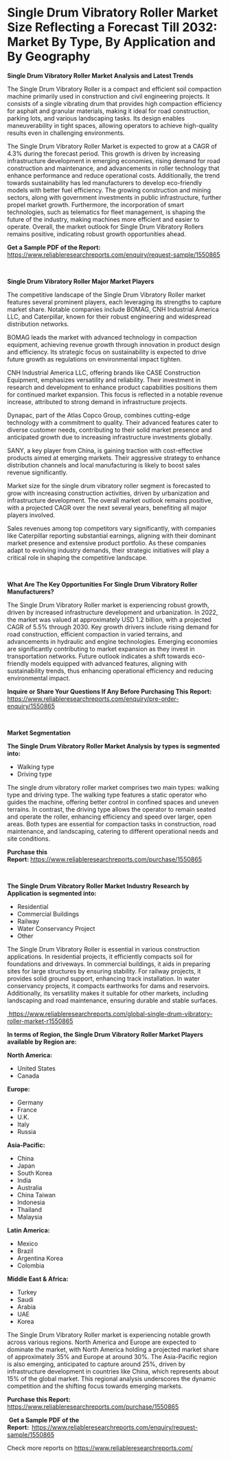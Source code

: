 <p><h1>Single Drum Vibratory Roller Market Size Reflecting a Forecast Till 2032: Market By Type, By Application and By Geography</h1></p><p><strong>Single Drum Vibratory Roller Market Analysis and Latest Trends</strong></p>
<p><p>The Single Drum Vibratory Roller is a compact and efficient soil compaction machine primarily used in construction and civil engineering projects. It consists of a single vibrating drum that provides high compaction efficiency for asphalt and granular materials, making it ideal for road construction, parking lots, and various landscaping tasks. Its design enables maneuverability in tight spaces, allowing operators to achieve high-quality results even in challenging environments.</p><p>The Single Drum Vibratory Roller Market is expected to grow at a CAGR of 4.3% during the forecast period. This growth is driven by increasing infrastructure development in emerging economies, rising demand for road construction and maintenance, and advancements in roller technology that enhance performance and reduce operational costs. Additionally, the trend towards sustainability has led manufacturers to develop eco-friendly models with better fuel efficiency. The growing construction and mining sectors, along with government investments in public infrastructure, further propel market growth. Furthermore, the incorporation of smart technologies, such as telematics for fleet management, is shaping the future of the industry, making machines more efficient and easier to operate. Overall, the market outlook for Single Drum Vibratory Rollers remains positive, indicating robust growth opportunities ahead.</p></p>
<p><strong>Get a Sample PDF of the Report:&nbsp;</strong> <a href="https://www.reliableresearchreports.com/enquiry/request-sample/1550865?utm_campaign=2219&utm_medium=2&utm_source=Github&utm_content=ia&utm_term=08042025&utm_id=single-drum-vibratory-roller">https://www.reliableresearchreports.com/enquiry/request-sample/1550865</a></p>
<p>&nbsp;</p>
<p><strong>Single Drum Vibratory Roller Major Market Players</strong></p>
<p><p>The competitive landscape of the Single Drum Vibratory Roller market features several prominent players, each leveraging its strengths to capture market share. Notable companies include BOMAG, CNH Industrial America LLC, and Caterpillar, known for their robust engineering and widespread distribution networks. </p><p>BOMAG leads the market with advanced technology in compaction equipment, achieving revenue growth through innovation in product design and efficiency. Its strategic focus on sustainability is expected to drive future growth as regulations on environmental impact tighten.</p><p>CNH Industrial America LLC, offering brands like CASE Construction Equipment, emphasizes versatility and reliability. Their investment in research and development to enhance product capabilities positions them for continued market expansion. This focus is reflected in a notable revenue increase, attributed to strong demand in infrastructure projects.</p><p>Dynapac, part of the Atlas Copco Group, combines cutting-edge technology with a commitment to quality. Their advanced features cater to diverse customer needs, contributing to their solid market presence and anticipated growth due to increasing infrastructure investments globally.</p><p>SANY, a key player from China, is gaining traction with cost-effective products aimed at emerging markets. Their aggressive strategy to enhance distribution channels and local manufacturing is likely to boost sales revenue significantly.</p><p>Market size for the single drum vibratory roller segment is forecasted to grow with increasing construction activities, driven by urbanization and infrastructure development. The overall market outlook remains positive, with a projected CAGR over the next several years, benefiting all major players involved.</p><p>Sales revenues among top competitors vary significantly, with companies like Caterpillar reporting substantial earnings, aligning with their dominant market presence and extensive product portfolio. As these companies adapt to evolving industry demands, their strategic initiatives will play a critical role in shaping the competitive landscape.</p></p>
<p>&nbsp;</p>
<p><strong>What Are The Key Opportunities For Single Drum Vibratory Roller Manufacturers?</strong></p>
<p><p>The Single Drum Vibratory Roller market is experiencing robust growth, driven by increased infrastructure development and urbanization. In 2022, the market was valued at approximately USD 1.2 billion, with a projected CAGR of 5.5% through 2030. Key growth drivers include rising demand for road construction, efficient compaction in varied terrains, and advancements in hydraulic and engine technologies. Emerging economies are significantly contributing to market expansion as they invest in transportation networks. Future outlook indicates a shift towards eco-friendly models equipped with advanced features, aligning with sustainability trends, thus enhancing operational efficiency and reducing environmental impact.</p></p>
<p><strong>Inquire or Share Your Questions If Any Before Purchasing This Report:</strong> <a href="https://www.reliableresearchreports.com/enquiry/pre-order-enquiry/1550865?utm_campaign=2219&utm_medium=2&utm_source=Github&utm_content=ia&utm_term=08042025&utm_id=single-drum-vibratory-roller">https://www.reliableresearchreports.com/enquiry/pre-order-enquiry/1550865</a></p>
<p>&nbsp;</p>
<p><strong>Market Segmentation</strong></p>
<p><strong>The Single Drum Vibratory Roller Market Analysis by types is segmented into:</strong></p>
<p><ul><li>Walking type</li><li>Driving type</li></ul></p>
<p><p>The single drum vibratory roller market comprises two main types: walking type and driving type. The walking type features a static operator who guides the machine, offering better control in confined spaces and uneven terrains. In contrast, the driving type allows the operator to remain seated and operate the roller, enhancing efficiency and speed over larger, open areas. Both types are essential for compaction tasks in construction, road maintenance, and landscaping, catering to different operational needs and site conditions.</p></p>
<p><strong>Purchase this Report:&nbsp;</strong><a href="https://www.reliableresearchreports.com/purchase/1550865?utm_campaign=2219&utm_medium=2&utm_source=Github&utm_content=ia&utm_term=08042025&utm_id=single-drum-vibratory-roller">https://www.reliableresearchreports.com/purchase/1550865</a></p>
<p>&nbsp;</p>
<p><strong>The Single Drum Vibratory Roller Market Industry Research by Application is segmented into:</strong></p>
<p><ul><li>Residential</li><li>Commercial Buildings</li><li>Railway</li><li>Water Conservancy Project</li><li>Other</li></ul></p>
<p><p>The Single Drum Vibratory Roller is essential in various construction applications. In residential projects, it efficiently compacts soil for foundations and driveways. In commercial buildings, it aids in preparing sites for large structures by ensuring stability. For railway projects, it provides solid ground support, enhancing track installation. In water conservancy projects, it compacts earthworks for dams and reservoirs. Additionally, its versatility makes it suitable for other markets, including landscaping and road maintenance, ensuring durable and stable surfaces.</p></p>
<p><a href="https://www.reliableresearchreports.com/global-single-drum-vibratory-roller-market-r1550865?utm_campaign=2219&utm_medium=2&utm_source=Github&utm_content=ia&utm_term=08042025&utm_id=single-drum-vibratory-roller">&nbsp;https://www.reliableresearchreports.com/global-single-drum-vibratory-roller-market-r1550865</a></p>
<p><strong>In terms of Region, the Single Drum Vibratory Roller Market Players available by Region are:</strong></p>
<p>
    <p> <strong> North America: </strong>
        <ul>
            <li>United States</li>
            <li>Canada</li>
        </ul>
        </p> 
    <p> <strong> Europe: </strong>
        <ul>
            <li>Germany</li>
            <li>France</li>
            <li>U.K.</li>
            <li>Italy</li>
            <li>Russia</li>
        </ul>
        </p> 
    <p> <strong> Asia-Pacific: </strong>
        <ul>
            <li>China</li>
            <li>Japan</li>
            <li>South Korea</li>
            <li>India</li>
            <li>Australia</li>
            <li>China Taiwan</li>
            <li>Indonesia</li>
            <li>Thailand</li>
            <li>Malaysia</li>
        </ul>
        </p> 
    <p> <strong> Latin America: </strong>
        <ul>
            <li>Mexico</li>
            <li>Brazil</li>
            <li>Argentina Korea</li>
            <li>Colombia</li>
        </ul>
        </p> 
    <p> <strong> Middle East & Africa: </strong>
        <ul>
            <li>Turkey</li>
            <li>Saudi</li>
            <li>Arabia</li>
            <li>UAE</li>
            <li>Korea</li>
        </ul>
    </p>
    </p>
<p><p>The Single Drum Vibratory Roller market is experiencing notable growth across various regions. North America and Europe are expected to dominate the market, with North America holding a projected market share of approximately 35% and Europe at around 30%. The Asia-Pacific region is also emerging, anticipated to capture around 25%, driven by infrastructure development in countries like China, which represents about 15% of the global market. This regional analysis underscores the dynamic competition and the shifting focus towards emerging markets.</p></p>
<p><strong>Purchase this Report: </strong><a href="https://www.reliableresearchreports.com/purchase/1550865?utm_campaign=2219&utm_medium=2&utm_source=Github&utm_content=ia&utm_term=08042025&utm_id=single-drum-vibratory-roller">https://www.reliableresearchreports.com/purchase/1550865</a></p>
<p>&nbsp;<strong>Get a Sample PDF of the Report:&nbsp;&nbsp;</strong><a href="https://www.reliableresearchreports.com/enquiry/request-sample/1550865?utm_campaign=2219&utm_medium=2&utm_source=Github&utm_content=ia&utm_term=08042025&utm_id=single-drum-vibratory-roller">https://www.reliableresearchreports.com/enquiry/request-sample/1550865</a></p>
<p><strong></strong></p>
<p>Check more reports on <a href="https://www.reliableresearchreports.com/?utm_campaign=2219&utm_medium=2&utm_source=Github&utm_content=ia&utm_term=08042025&utm_id=single-drum-vibratory-roller">https://www.reliableresearchreports.com/</a></p>